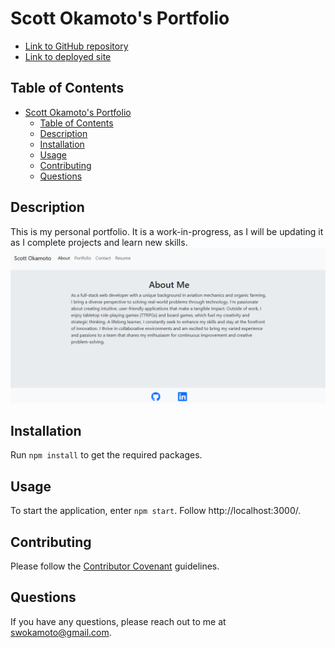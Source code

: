 # Scott Okamoto's Portfolio
- [Link to GitHub repository](https://github.com/swokamoto/portfolio-yeah)
- [Link to deployed site](tranquil-sorbet-ff95c3.netlify.app)
## Table of Contents

- [Scott Okamoto's Portfolio](#scott-okamotos-portfolio)
  - [Table of Contents](#table-of-contents)
  - [Description](#description)
  - [Installation](#installation)
  - [Usage](#usage)
  - [Contributing](#contributing)
  - [Questions](#questions)
## Description
This is my personal portfolio. It is a work-in-progress, as I will be updating it as I complete projects and learn new skills.
![portfolio](image.png)

## Installation
Run `npm install` to get the required packages. 
## Usage
To start the application, enter `npm start`. Follow http://localhost:3000/.
## Contributing
Please follow the [Contributor Covenant](https://www.contributor-covenant.org/) guidelines.
## Questions
If you have any questions, please reach out to me at swokamoto@gmail.com. 